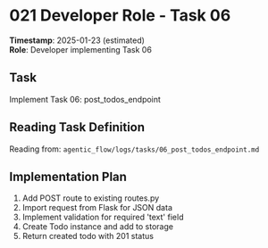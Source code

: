 # 021 Developer Role - Task 06
**Timestamp**: 2025-01-23 (estimated)  
**Role**: Developer implementing Task 06

## Task
Implement Task 06: post_todos_endpoint

## Reading Task Definition
Reading from: `agentic_flow/logs/tasks/06_post_todos_endpoint.md`

## Implementation Plan
1. Add POST route to existing routes.py
2. Import request from Flask for JSON data
3. Implement validation for required 'text' field
4. Create Todo instance and add to storage
5. Return created todo with 201 status